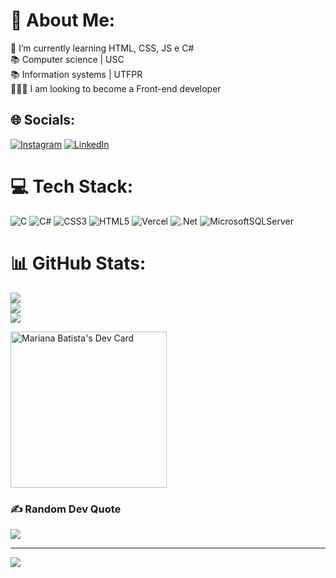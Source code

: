 # 💫 About Me:
🌱 I’m currently learning HTML, CSS, JS e C#<br>📚 Computer science | USC<br>📚 Information systems | UTFPR<br>👩🏻‍💻 I am looking to become a Front-end developer

## 🌐 Socials:
[![Instagram](https://img.shields.io/badge/Instagram-%23E4405F.svg?logo=Instagram&logoColor=white)](https://www.instagram.com/mari.astrocode/) [![LinkedIn](https://img.shields.io/badge/LinkedIn-%230077B5.svg?logo=linkedin&logoColor=white)](https://www.linkedin.com/in/maahbatistaa/) 

# 💻 Tech Stack:
![C](https://img.shields.io/badge/c-%2300599C.svg?style=for-the-badge&logo=c&logoColor=white) ![C#](https://img.shields.io/badge/c%23-%23239120.svg?style=for-the-badge&logo=c-sharp&logoColor=white) ![CSS3](https://img.shields.io/badge/css3-%231572B6.svg?style=for-the-badge&logo=css3&logoColor=white) ![HTML5](https://img.shields.io/badge/html5-%23E34F26.svg?style=for-the-badge&logo=html5&logoColor=white) ![Vercel](https://img.shields.io/badge/vercel-%23000000.svg?style=for-the-badge&logo=vercel&logoColor=white) ![.Net](https://img.shields.io/badge/.NET-5C2D91?style=for-the-badge&logo=.net&logoColor=white) ![MicrosoftSQLServer](https://img.shields.io/badge/Microsoft%20SQL%20Sever-CC2927?style=for-the-badge&logo=microsoft%20sql%20server&logoColor=white)
# 📊 GitHub Stats:
![](https://github-readme-stats.vercel.app/api?username=maahbatistaa&theme=highcontrast&hide_border=false&include_all_commits=true&count_private=true)<br/>
![](https://github-readme-streak-stats.herokuapp.com/?user=maahbatistaa&theme=highcontrast&hide_border=false)<br/>
![](https://github-readme-stats.vercel.app/api/top-langs/?username=maahbatistaa&theme=highcontrast&hide_border=false&include_all_commits=true&count_private=true&layout=compact)

<a href="https://app.daily.dev/maahbatistaa"><img src="https://api.daily.dev/devcards/799c8b34df5141cf83438f6e7b88e27b.png?r=8ef" width="250" alt="Mariana Batista's Dev Card"/></a>

### ✍️ Random Dev Quote
![](https://quotes-github-readme.vercel.app/api?type=horizontal&theme=radical)

---
[![](https://visitcount.itsvg.in/api?id=MaahBatistaa&icon=0&color=3)](https://visitcount.itsvg.in)


